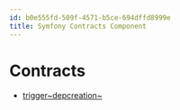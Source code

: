 ```yaml
---
id: b0e555fd-509f-4571-b5ce-694dffd8999e
title: Symfony Contracts Component
---
```


# Contracts

-   [trigger~depcreation~](20201116140934-trigger_depcreation)

